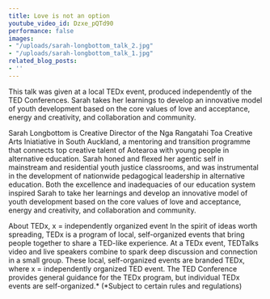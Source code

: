 ```yaml
---
title: Love is not an option
youtube_video_id: Dzxe_pQTd90
performance: false
images:
- "/uploads/sarah-longbottom_talk_2.jpg"
- "/uploads/sarah-longbottom_talk_1.jpg"
related_blog_posts:
- ''
---
```


This talk was given at a local TEDx event, produced independently of the TED Conferences. Sarah takes her learnings to develop an innovative model of youth development based on the core values of love and acceptance, energy and creativity, and collaboration and community.

Sarah Longbottom is Creative Director of the Nga Rangatahi Toa Creative Arts Iniatiative in South Auckland, a mentoring and transition programme that connects top creative talent of Aotearoa with young people in alternative education. Sarah honed and flexed her agentic self in mainstream and residential youth justice classrooms, and was instrumental in the development of nationwide pedagogical leadership in alternative education. Both the excellence and inadequacies of our education system inspired Sarah to take her learnings and develop an innovative model of youth development based on the core values of love and acceptance, energy and creativity, and collaboration and community.

About TEDx, x = independently organized event In the spirit of ideas worth spreading, TEDx is a program of local, self-organized events that bring people together to share a TED-like experience. At a TEDx event, TEDTalks video and live speakers combine to spark deep discussion and connection in a small group. These local, self-organized events are branded TEDx, where x = independently organized TED event. The TED Conference provides general guidance for the TEDx program, but individual TEDx events are self-organized.* (*Subject to certain rules and regulations)
